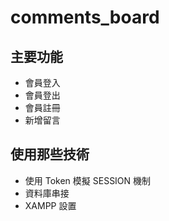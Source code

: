 # comments_board
## 主要功能
- 會員登入
- 會員登出
- 會員註冊
- 新增留言

## 使用那些技術
- 使用 Token 模擬 SESSION 機制
- 資料庫串接
- XAMPP 設置
